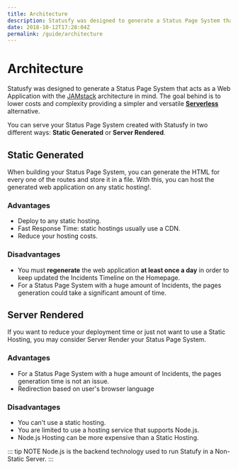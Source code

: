 ```yaml
---
title: Architecture
description: Statusfy was designed to generate a Status Page System that acts as a Web Application with the JAMstack architecture in mind. The goal behind is to lower costs and complexity providing a simpler and versatile Serverless alternative.
date: 2018-10-12T17:28:04Z
permalink: /guide/architecture
---
```


# Architecture

Statusfy was designed to generate a Status Page System that acts as a Web Application with the [JAMstack](https://jamstack.org/) architecture in mind. The goal behind is to lower costs and complexity providing a simpler and versatile [**Serverless**](https://serverless.com/learn/overview/) alternative. 

You can serve your Status Page System created with Statusfy in two different ways: **Static Generated** or **Server Rendered**.

## Static Generated

When building your Status Page System, you can generate the HTML for every one of the routes and store it in a file. With this, you can host the generated web application on any static hosting!.

### Advantages

- Deploy to any static hosting.
- Fast Response Time: static hostings usually use a CDN.
- Reduce your hosting costs.

### Disadvantages

- You must **regenerate** the web application **at least once a day** in order to keep updated the Incidents Timeline on the Homepage.
- For a Status Page System with a huge amount of Incidents, the pages generation could take a significant amount of time.

## Server Rendered

If you want to reduce your deployment time or just not want to use a Static Hosting, you may consider Server Render your Status Page System.

### Advantages

- For a Status Page System with a huge amount of Incidents, the pages generation time is not an issue.
- Redirection based on user's browser language

### Disadvantages

- You can't use a static hosting.
- You are limited to use a hosting service that supports Node.js.
- Node.js Hosting can be more expensive than a Static Hosting.

::: tip NOTE
Node.js is the backend technology used to run Statufy in a Non-Static Server.
:::

